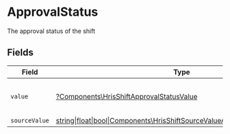 # ApprovalStatus

The approval status of the shift


## Fields

| Field                                                                                                                                        | Type                                                                                                                                         | Required                                                                                                                                     | Description                                                                                                                                  | Example                                                                                                                                      |
| -------------------------------------------------------------------------------------------------------------------------------------------- | -------------------------------------------------------------------------------------------------------------------------------------------- | -------------------------------------------------------------------------------------------------------------------------------------------- | -------------------------------------------------------------------------------------------------------------------------------------------- | -------------------------------------------------------------------------------------------------------------------------------------------- |
| `value`                                                                                                                                      | [?Components\HrisShiftApprovalStatusValue](../../Models/Components/HrisShiftApprovalStatusValue.md)                                          | :heavy_minus_sign:                                                                                                                           | The approval status of the shift                                                                                                             | approved                                                                                                                                     |
| `sourceValue`                                                                                                                                | [string\|float\|bool\|Components\HrisShiftSourceValueApprovalStatus4\|array\|null](../../Models/Components/HrisShiftApprovalStatusSourceValue.md) | :heavy_minus_sign:                                                                                                                           | N/A                                                                                                                                          | Approved                                                                                                                                     |